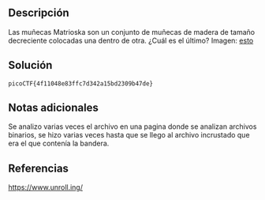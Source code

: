 ## Descripción
Las muñecas Matrioska son un conjunto de muñecas de madera de tamaño decreciente colocadas una dentro de otra. ¿Cuál es el último? Imagen: [esto](https://mercury.picoctf.net/static/b6205dd933ec01c022c4e6acbdf11116/dolls.jpg)
## Solución
`picoCTF{4f11048e83ffc7d342a15bd2309b47de}`
## Notas adicionales
Se analizo varias veces el archivo en una pagina donde se analizan archivos binarios, se hizo varias veces hasta que se llego al archivo incrustado que era el que contenía la bandera.
## Referencias
https://www.unroll.ing/
